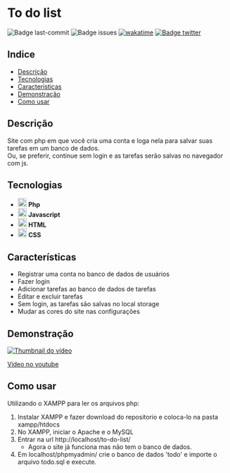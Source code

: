 # To do list

![Badge last-commit](https://img.shields.io/github/last-commit/aaneleh/to-do-list)
![Badge issues](https://img.shields.io/github/issues/aaneleh/to-do-list)
[![wakatime](https://wakatime.com/badge/user/63a62ebf-02b8-40ab-b01b-99f672dace05/project/e0c4e7b4-e150-43ee-99fb-d0c5e1148c96.svg)](https://wakatime.com/badge/user/63a62ebf-02b8-40ab-b01b-99f672dace05/project/e0c4e7b4-e150-43ee-99fb-d0c5e1148c96)
[![Badge twitter](https://img.shields.io/twitter/follow/helena_kurzzz)](https://twitter.com/helena_kurzzz)


## Indice

* [Descrição](#descrição)
* [Tecnologias](#tecnologias)
* [Características](#características)
* [Demonstração](#demonstração)
* [Como usar](#como-usar)


## Descrição

Site com php em que você cria uma conta e loga nela para salvar suas tarefas em um banco de dados.  
Ou, se preferir, continue sem login e as tarefas serão salvas no navegador com js.


## Tecnologias

- <img src="https://cdn.jsdelivr.net/gh/devicons/devicon/icons/php/php-original.svg"  width="20px" height="auto" /> **Php**
- <img src="https://cdn.jsdelivr.net/gh/devicons/devicon/icons/javascript/javascript-original.svg"  width="20px" height="auto" /> **Javascript**
- <img src="https://cdn.jsdelivr.net/gh/devicons/devicon/icons/html5/html5-original.svg"  width="20px" height="auto" /> **HTML**
- <img src="https://cdn.jsdelivr.net/gh/devicons/devicon/icons/css3/css3-original.svg"  width="20px" height="auto" /> **CSS**


## Características

- Registrar uma conta no banco de dados de usuários
- Fazer login
- Adicionar tarefas ao banco de dados de tarefas
- Editar e excluir tarefas
- Sem login, as tarefas são salvas no local storage
- Mudar as cores do site nas configurações


## Demonstração

[![Thumbnail do vídeo](https://img.youtube.com/vi/8WgIL62vKjQ/0.jpg)](https://www.youtube.com/watch?v=8WgIL62vKjQ)

[Vídeo no youtube](https://www.youtube.com/watch?v=8WgIL62vKjQ)


## Como usar

Utilizando o XAMPP para ler os arquivos php:
1. Instalar XAMPP e fazer download do repositorio e coloca-lo na pasta xampp/htdocs
2. No XAMPP, iniciar o Apache e o MySQL
3. Entrar na url http://localhost/to-do-list/
    * Agora o site já funciona mas não tem o banco de dados.
4. Em localhost/phpmyadmin/ crie o banco de dados 'todo' e importe o arquivo todo.sql e execute.

